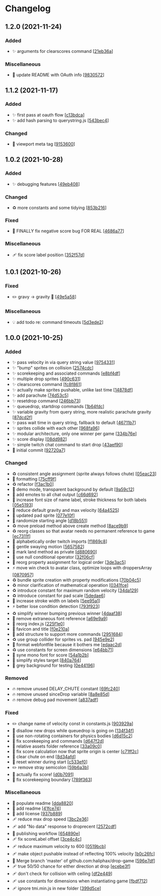 # Changelog

<a name="1.2.0"></a>
## 1.2.0 (2021-11-24)

### Added

- ✨ arguments for clearscores command [[21eb36a](https://github.com/haliphax/drop-game/commit/21eb36a1ad639f87d5f20064ef63da5ac2869904)]

### Miscellaneous

- 📝 update README with OAuth info [[9830572](https://github.com/haliphax/drop-game/commit/98305726c2ee9681fd79847b1fb725351cd25c5c)]


<a name="1.1.2"></a>
## 1.1.2 (2021-11-17)

### Added

- ✨ first pass at oauth flow [[c13bdca](https://github.com/haliphax/drop-game/commit/c13bdcad112ef86f783bb16b7bc46ea94031107b)]
- ✨ add hash parsing to querystring.js [[543bec4](https://github.com/haliphax/drop-game/commit/543bec492538b9f9a9fde635ca17ad0545aad77d)]

### Changed

- 💄 viewport meta tag [[9153600](https://github.com/haliphax/drop-game/commit/91536004022a16ebb3b6a9279afb234bea923cf6)]


<a name="1.0.2"></a>
## 1.0.2 (2021-10-28)

### Added

- ✨ debugging features [[49eb408](https://github.com/haliphax/drop-game/commit/49eb40874e598902eb42aa4af39ae392009ba20a)]

### Changed

- ♻️ more constants and some tidying [[853b216](https://github.com/haliphax/drop-game/commit/853b216e1437d94d32b0bbf18bc32fc1b7717130)]

### Fixed

- 🐛 FINALLY fix negative score bug FOR REAL [[4686a77](https://github.com/haliphax/drop-game/commit/4686a7710dfd47d799ad9af4eacaf9a4904710d7)]

### Miscellaneous

- 🩹 fix score label position [[352f57d](https://github.com/haliphax/drop-game/commit/352f57d23c320d1f0e2098adf05930b9e02427fd)]


<a name="1.0.1"></a>
## 1.0.1 (2021-10-26)

### Fixed

- ✏️ gravy -&gt; gravity 🤣 [[49e5a58](https://github.com/haliphax/drop-game/commit/49e5a5832bb39d5f053a8b304774c2ba0dd53402)]

### Miscellaneous

- 💡 add todo re: command timeouts [[5d3ede2](https://github.com/haliphax/drop-game/commit/5d3ede2b5216e0cfb6df5bde185566bdf201f018)]


<a name="1.0.0"></a>
## 1.0.0 (2021-10-25)

### Added

- ✨ pass velocity in via query string value [[9754331](https://github.com/haliphax/drop-game/commit/97543315f803e97e0adbd0ac09171cff3d75beb4)]
- ✨ &quot;bump&quot; sprites on collision [[2574cdc](https://github.com/haliphax/drop-game/commit/2574cdcbc6dc807e5283e78f6f4ec672b47ffd12)]
- ✨ scorekeeping and associated commands [[e8bf4df](https://github.com/haliphax/drop-game/commit/e8bf4df7b382d73c9da3dbbb0fb6addf47903dc3)]
- ✨ multiple drop sprites [[490c631](https://github.com/haliphax/drop-game/commit/490c63142a89e78622bbdb3a31c665c5059b9f5c)]
- ✨ clearscores command [[fc8f861](https://github.com/haliphax/drop-game/commit/fc8f861868a043ad6ce9369c68be92bf1467510b)]
- ✨ actually make sprites pushable, unlike last time [[14878df](https://github.com/haliphax/drop-game/commit/14878df95cfaa8c8e014dbe12eed23a5a9f45e96)]
- ✨ add parachute [[74d53c5](https://github.com/haliphax/drop-game/commit/74d53c50793f58e6fb74bf5021daf2c12cda1377)]
- ✨ resetdrop command [[246bb73](https://github.com/haliphax/drop-game/commit/246bb73d47b7fe418940ebc861cdd8867e40b0bf)]
- ✨ queuedrop, startdrop commands [[1b64fdc](https://github.com/haliphax/drop-game/commit/1b64fdc0c2cc9e73b5508749c31ef7e6c3a9db38)]
- ✨ variable gravity from query string, more realistic parachute gravity [[87dcd2f](https://github.com/haliphax/drop-game/commit/87dcd2fdb275a1f74445d064e46f75982452f908)]
- ✨ pass wait time in query string, fallback to default [[46711b7](https://github.com/haliphax/drop-game/commit/46711b703282cd2c8a180fd6c8a3405546c72119)]
- ✨ sprites collide with each other [[968fa96](https://github.com/haliphax/drop-game/commit/968fa961ec68bd6eaa0403777379bc90c218b68f)]
- ✨ modular architecture, only one winner per game [[334b76e](https://github.com/haliphax/drop-game/commit/334b76e2d385f3620d750a2480fa3195a1e44631)]
- ✨ score display [[08dd982](https://github.com/haliphax/drop-game/commit/08dd98234083aed36abdea89bb8ecf5ba7dff7a3)]
- ✨ simple twitch chat command to start drop [[43aef90](https://github.com/haliphax/drop-game/commit/43aef90cc8ce00f353f0a5d7a57a3ab96cb85d11)]
- 🎉 initial commit [[92720a7](https://github.com/haliphax/drop-game/commit/92720a759c9c9746a022db9a5379b1704e6444a6)]

### Changed

- ♻️ consistent angle assignment (sprite always follows chute) [[05eac23](https://github.com/haliphax/drop-game/commit/05eac23a4754b8da2fd19173fbb3ecb6ab19390b)]
- 🎨 formatting [[75cff9f](https://github.com/haliphax/drop-game/commit/75cff9fc9a18d38f3be4ad92f4e72fc5fce85bcf)]
- ♻️ refactor [[f3ac1b0](https://github.com/haliphax/drop-game/commit/f3ac1b07fe33c81330f7bed12cdc8a7d3395e6dd)]
- 💄 demo mode, transparent background by default [[9a59c12](https://github.com/haliphax/drop-game/commit/9a59c123544dd159f30cf3032e8d654033232af4)]
- 💄 add emotes to all chat output [[c66d692](https://github.com/haliphax/drop-game/commit/c66d6922b22ad8b9e2ce75471f663a8cae73c578)]
- 💄 increase font size of name label, stroke thickness for both labels [[05e5193](https://github.com/haliphax/drop-game/commit/05e519348fb04b572057955840e978de6fb192e5)]
- 🚸 reduce default gravity and max velocity [[64a4525](https://github.com/haliphax/drop-game/commit/64a452505bd205524d613bf02a7185faaaacbd5d)]
- 💄 updated pad sprite [[077e10f](https://github.com/haliphax/drop-game/commit/077e10f9972c3eb0e0cf0adb7388d05f9932fb68)]
- 💄 randomize starting angle [[d18b551](https://github.com/haliphax/drop-game/commit/d18b551317ceaeaad54a2bc4fecaf7a9e13e8425)]
- ♻️ move preload method above create method [[8ace9b9](https://github.com/haliphax/drop-game/commit/8ace9b90cf4ab99dc6234d7cb9357c26010ce06b)]
- ♻️ reorg classes so that avatar needs no permanent reference to game [[ec7311f](https://github.com/haliphax/drop-game/commit/ec7311ff89b7d006e5f1e841d1d04828a5bbeb78)]
- 🎨 alphabetically order twitch imports [[f1869c8](https://github.com/haliphax/drop-game/commit/f1869c8e93ad8852f12e32879a9756dfdbd38433)]
- 💄 gentle swaying motion [[5657582](https://github.com/haliphax/drop-game/commit/565758204eb7b2a27171cc0fcc486c354c66b418)]
- 🎨 mark land method as private [[d880690](https://github.com/haliphax/drop-game/commit/d8806907cfce6c51e837fabac2daefa59b1bbb57)]
- 🎨 use null conditional operator [[32f06cf](https://github.com/haliphax/drop-game/commit/32f06cf0bfe71b33c49fbd904da22c84ceab354d)]
- 🎨 reorg property assignment for logical order [[3de3ac5](https://github.com/haliphax/drop-game/commit/3de3ac571b1da1ba02a3b9ec3d3b1cb3dd05d2cc)]
- ⚡ move win check to avatar class, optimize loops with droppersArray [[0870957](https://github.com/haliphax/drop-game/commit/0870957bc84a4e62857fb0935c7930a7f7a9eb53)]
- ♻️ bundle sprite creation with property modifications [[70b04c5](https://github.com/haliphax/drop-game/commit/70b04c5523e1db731091e56dd591a11448da9631)]
- ♻️ minor clarification of mathematical operation [[0341fce](https://github.com/haliphax/drop-game/commit/0341fced6c6dc395061fbeb6e6c11808f9e5a134)]
- ♻️ introduce constant for maximum random velocity [[34da129](https://github.com/haliphax/drop-game/commit/34da129d9b5bc34173020fd76f057184ea30bd43)]
- ♻️ introduce constant for pad scale [[5dedae6](https://github.com/haliphax/drop-game/commit/5dedae60e1cb27a106c34e6e8ce732c9bc19363c)]
- 💄 increase stroke width on labels [[5ee95a1](https://github.com/haliphax/drop-game/commit/5ee95a178706885edcb5d7c097257beadbc0f78a)]
- ⚡ better lose condition detection [[793f923](https://github.com/haliphax/drop-game/commit/793f92301640227d9e4a22d2599ced8c6c8ca538)]
- ♻️ simplify winner bumping previous winner [[4daaf38](https://github.com/haliphax/drop-game/commit/4daaf3897e560844a11645298a52f10e2c9435ad)]
- 💄 remove extraneous font reference [[a69e9a9](https://github.com/haliphax/drop-game/commit/a69e9a9d7686430236732f8154bcf3186dc16d5a)]
- 🎨 reorg index.js [[225f1e0](https://github.com/haliphax/drop-game/commit/225f1e05bfffa810650f84a8c8780e93bec1d57c)]
- 💄 favicon and title [[f0e210a](https://github.com/haliphax/drop-game/commit/f0e210a30b732a49f2fb2a244502fe37803a7d39)]
- 🎨 add structure to support more commands [[2951684](https://github.com/haliphax/drop-game/commit/2951684c4a27893925e0f5b44350c63a3ce5c1a4)]
- ♻️ use group collider for sprites vs. pad [[945e9e2](https://github.com/haliphax/drop-game/commit/945e9e2575064cb93458595834f4f43fd7b0883e)]
- 🎨 format webfontfile because it bothers me [[edaac2d](https://github.com/haliphax/drop-game/commit/edaac2d8295bdba49f8303157214627ba23f53fe)]
- ♻️ use constants for screen dimensions [[e64bb71](https://github.com/haliphax/drop-game/commit/e64bb71c03c9c31dcd44116ef5c1889ef5c973d6)]
- 💄 syne mono font for score [[54a1b2b](https://github.com/haliphax/drop-game/commit/54a1b2b545fd61f95a7cacc59f66c0fe2c2e1746)]
- 💄 simplify styles target [[840a764](https://github.com/haliphax/drop-game/commit/840a764fe159c6598c88df49cd64381ed629b914)]
- 💄 grey background for testing [[0e44196](https://github.com/haliphax/drop-game/commit/0e441965a504027ce080890b1cdc669fe4b9eb71)]

### Removed

- 🔥 remove unused DELAY_CHUTE constant [[69fc240](https://github.com/haliphax/drop-game/commit/69fc240a48234dfab433511cbff1d413d7961b2a)]
- 🔥 remove unused sinceDrop variable [[8a8e85d](https://github.com/haliphax/drop-game/commit/8a8e85d0e9100dc47cf564b0fac550504bab90e9)]
- 🔥 remove debug pad movement [[a837adf](https://github.com/haliphax/drop-game/commit/a837adf2c6afa6ae0552f92c4df3fa3f3d10883d)]

### Fixed

- ✏️ change name of velocity const in constants.js [[903929a](https://github.com/haliphax/drop-game/commit/903929a41d441871d2832ce803b11be5342cefd3)]
- 🐛 disallow new drops while queuedrop is going on [[134f34f](https://github.com/haliphax/drop-game/commit/134f34f7132bf8ad2c600b09060673cc70ec8c8c)]
- 🐛 use non-rotating containers for physics bodies [[d6d15c2](https://github.com/haliphax/drop-game/commit/d6d15c22656679d9ed55e739434d475027221fb0)]
- 🐛 fix scorekeeping and commands [[d647f2d](https://github.com/haliphax/drop-game/commit/d647f2df568972a065667f4fe40a9611d6f44ba4)]
- 🐛 relative assets folder reference [[33a09c0](https://github.com/haliphax/drop-game/commit/33a09c0c4a73ab550f0d1ea05da8943e291d4b01)]
- 🐛 fix score calculation now that sprite origin is center [[c71ff2c](https://github.com/haliphax/drop-game/commit/c71ff2c857be687a59645454e5f0c12e095564cb)]
- 🐛 clear chute on end [[8d34afd](https://github.com/haliphax/drop-game/commit/8d34afd22d0a480b4d0f7e7c94986c59e6ca1539)]
- 🐛 reset winner during start [[c533ef0](https://github.com/haliphax/drop-game/commit/c533ef02911a0128d59c993098c0260fac034984)]
- ✏️ remove stray semicolon [[59b6a3b](https://github.com/haliphax/drop-game/commit/59b6a3b90e63587d407d652be3c2c3137477cb45)]
- 🐛 actually fix score! [[d0b7091](https://github.com/haliphax/drop-game/commit/d0b709160eb32aebfcb02b4bf7f89d72c4fe3754)]
- 🐛 fix scorekeeping boundary [[789f363](https://github.com/haliphax/drop-game/commit/789f3634483ccf722f358ccf21ad9e40cf94b264)]

### Miscellaneous

- 📝 populate readme [[dda8820](https://github.com/haliphax/drop-game/commit/dda88204b38f1d9f04ef5c8906dcc199d17f2507)]
- 📝 add readme [[41fce74](https://github.com/haliphax/drop-game/commit/41fce7468d1800fe48790a6e957fdbca40dfc931)]
- 📄 add license [[937b889](https://github.com/haliphax/drop-game/commit/937b889d9eebc0316c3b96ebce126e1e2a28021a)]
- 🩹 reduce max drop speed [[3bc2e36](https://github.com/haliphax/drop-game/commit/3bc2e362214343937e968b80f7148c7da8a1cd7b)]
- 🩹 add &quot;No data&quot; response to droprecent [[2572cdf](https://github.com/haliphax/drop-game/commit/2572cdf7342478dee3c00b9a5d5c6e3b873991df)]
-  👷 publishing workflow [[654890e](https://github.com/haliphax/drop-game/commit/654890e559f3814c6d48eb6a748a1d07ef400a84)]
- 🩹 fix scoreLabel offset [[3ce4c4c](https://github.com/haliphax/drop-game/commit/3ce4c4c74116351e0b48d90f56f8f14333ed375b)]
- 🩹 reduce maximum velocity to 600 [[0519bcb](https://github.com/haliphax/drop-game/commit/0519bcbbf2b1e990cf8d78e439351201bd9fea25)]
- 🩹 make object pushable instead of reflecting 100% velocity [[b0c26fc](https://github.com/haliphax/drop-game/commit/b0c26fc8a107063ab81a7fef1260d7d29be001b0)]
- 🔀 Merge branch &#x27;master&#x27; of github.com:haliphax/drop-game [[596e7df](https://github.com/haliphax/drop-game/commit/596e7dff1e1dbaef83e417e99638091c721bb91d)]
- 🩹 true 50/50 chance for either direction at drop [[ecebe3f](https://github.com/haliphax/drop-game/commit/ecebe3f3b315438eaa54f88f94cefb4b2ebfa044)]
- 🩹 don&#x27;t check for collision with ceiling [[df2e449](https://github.com/haliphax/drop-game/commit/df2e44954911036b2727a42ac5df02791e02eb80)]
- 🩹 use constants for dimensions when instantiating game [[fbdf712](https://github.com/haliphax/drop-game/commit/fbdf712daa02a60c6432d1e6c88a088e49638c24)]
- 🩹 ignore tmi.min.js in new folder [[399d5ce](https://github.com/haliphax/drop-game/commit/399d5ce358877a6688437c47d85786ea9125b161)]


